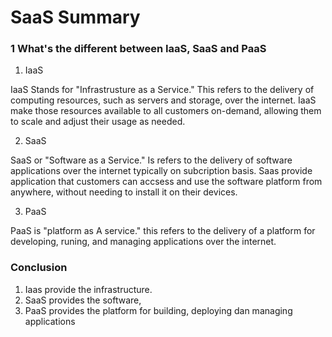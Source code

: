# SaaS Summary

### 1 What's the different between IaaS, SaaS and PaaS

1. IaaS 

IaaS Stands for "Infrastrusture as a Service." This refers to the delivery of computing resources, such as servers and storage, over the internet. IaaS make those resources available to all customers on-demand, allowing them to scale and adjust their usage as needed.

2. SaaS

SaaS or "Software as a Service." Is refers to the delivery of software applications over the internet typically on subcription basis. Saas provide application that customers can accsess and use the software platform from anywhere, without needing to install it on their devices.

3. PaaS

PaaS is "platform as A service." this refers to the delivery of a platform for developing, runing, and managing applications over the internet.

### Conclusion
1. Iaas provide the infrastructure.
2. SaaS provides the software,
3. PaaS provides the platform for building, deploying dan managing applications

